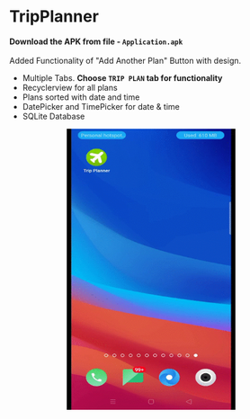 
# TripPlanner
**Download the APK from file - `Application.apk`**<br><br>
Added Functionality of "Add Another Plan" Button with design.
  
  * Multiple Tabs. **Choose `TRIP PLAN` tab for functionality**
  * Recyclerview for all plans
  * Plans sorted with date and time
  * DatePicker and TimePicker for date & time
  * SQLite Database
  
<p align="center">
 <img src="https://github.com/Mohit17067/TripPlanner/blob/master/app.gif" alt="GIF FOR Application" width="300" height="500" >
</p>
